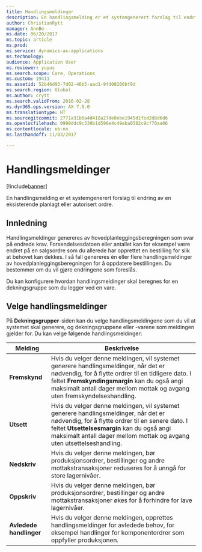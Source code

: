 ```yaml
---
title: Handlingsmeldinger
description: En handlingsmelding er et systemgenerert forslag til endring av en eksisterende planlagt eller autorisert ordre.
author: ChristianRytt
manager: AnnBe
ms.date: 06/20/2017
ms.topic: article
ms.prod: 
ms.service: dynamics-ax-applications
ms.technology: 
audience: Application User
ms.reviewer: yuyus
ms.search.scope: Core, Operations
ms.custom: 19411
ms.assetid: 52b46d93-7d02-46b5-aad1-9fd08206bf9d
ms.search.region: Global
ms.author: crytt
ms.search.validFrom: 2016-02-28
ms.dyn365.ops.version: AX 7.0.0
ms.translationtype: HT
ms.sourcegitcommit: 2771a31b5a4d418a27de0ebe1945d1fed2d8d6d6
ms.openlocfilehash: 0990ddc9c330b1d590e4c49eba0582c9cf70aa06
ms.contentlocale: nb-no
ms.lasthandoff: 11/03/2017

---
```


# <a name="action-messages"></a>Handlingsmeldinger

[!include[banner](../includes/banner.md)]


En handlingsmelding er et systemgenerert forslag til endring av en eksisterende planlagt eller autorisert ordre.

## <a name="introduction"></a>Innledning

Handlingsmeldinger genereres av hovedplanleggingsberegningen som svar på endrede krav. Forsendelsesdatoen eller antallet kan for eksempel være endret på en salgsordre som du allerede har opprettet en bestilling for slik at behovet kan dekkes. I så fall genereres én eller flere handlingsmeldinger av hovedplanleggingsberegningen for å oppdatere bestillingen. Du bestemmer om du vil gjøre endringene som foreslås.

Du kan konfigurere hvordan handlingsmeldinger skal beregnes for en dekningsgruppe som du legger ved en vare.

## <a name="select-action-messages"></a>Velge handlingsmeldinger

På **Dekningsgrupper**-siden kan du velge handlingsmeldingene som du vil at systemet skal generere, og dekningsgruppene eller -varene som meldingen gjelder for. Du kan velge følgende handlingsmeldinger:

| Melding             | Beskrivelse                                                                                                                                                                                                                                              |
|---------------------|----------------------------------------------------------------------------------------------------------------------------------------------------------------------------------------------------------------------------------------------------------|
| **Fremskynd**         | Hvis du velger denne meldingen, vil systemet generere handlingsmeldinger, når det er nødvendig, for å flytte ordrer til en tidligere dato. I feltet **Fremskyndingsmargin** kan du også angi maksimalt antall dager mellom mottak og avgang uten fremskyndelseshandling. |
| **Utsett**        | Hvis du velger denne meldingen, vil systemet generere handlingsmeldinger, når det er nødvendig, for å flytte ordrer til en senere dato. I feltet **Utsettelsesmargin** kan du også angi maksimalt antall dager mellom mottak og avgang uten utsettelseshandling.       |
| **Nedskriv**        | Hvis du velger denne meldingen, bør produksjonsordrer, bestillinger og andre mottakstransaksjoner reduseres for å unngå for store lagernivåer.                                                                                                   |
| **Oppskriv**        | Hvis du velger denne meldingen, bør produksjonsordrer, bestillinger og andre mottakstransaksjoner økes for å forhindre for lave lagernivåer.                                                                                                    |
| **Avledede handlinger** | Hvis du velger denne meldingen, opprettes handlingsmeldinger for avledede behov, for eksempel handlinger for komponentordrer som oppfyller produksjonen.                                                                                                   |






